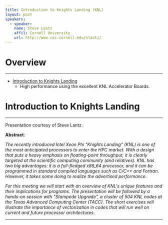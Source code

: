 ```yaml
---
title: Introduction to Knights Landing (KNL)
layout: post
speakers:
  - speaker:
    name: Steve Lantz
    affil: Cornell University
    url: http://www.cac.cornell.edu/slantz/
---
```


# Overview
--------------------------------------------------------------------------------
- [Introduction to Knights Landing](#introduction-to-knights-landing)
    - High performance using the excellent KNL Accelerator Boards.

# Introduction to Knights Landing
--------------------------------------------------------------------------------

Presentation courtesy of Steve Lantz.

**Abstract**:

_The recently introduced Intel Xeon Phi "Knights Landing" (KNL) is one of the most
anticipated processors to enter the HPC market. With a design that puts a heavy
emphasis on floating-point throughput, it is clearly targeted at the scientific
computing community (and relatives). KNL has two big advantages: it is a
full-fledged x86_64 processor, and it can be programmed in standard compiled
languages such as C/C++ and Fortran. However, it takes some doing to realize the
advertised performance._

_For this meeting we will start with an overview of KNL's unique features and
their implications for programs. The presentation will be followed by a hands-on
session with "Stampede Upgrade", a cluster of 504 KNL nodes at the Texas Advanced
Computing Center (TACC). The short exercises will illustrate the importance of
vectorization in codes that will run well on current and future processor
architectures._

--------------------------------------------------------------------------------

<script async class="speakerdeck-embed" data-id="755328650af545ce8bda9324cb0d2419" data-ratio="1.33333333333333" src="//speakerdeck.com/assets/embed.js"></script>
